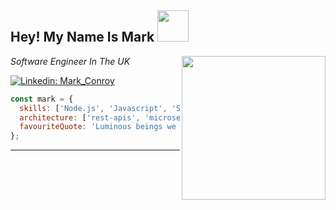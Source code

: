 <h2> Hey! My Name Is Mark <img src="https://media.giphy.com/media/hSpbzYMalKjTS81Rlm/giphy.gif" width="50"></h2>
<img align='right' src="https://media.giphy.com/media/QTfX9Ejfra3ZmNxh6B/giphy.gif" width="230">
<p><em>Software Engineer In The UK
</em></p>

[![Linkedin: Mark_Conroy](https://img.shields.io/badge/-Mark_Conroy-blue?style=flat-square&logo=Linkedin&logoColor=white&link=https://www.linkedin.com/in/mark-conroy-41814680//)](https://www.linkedin.com/in/mark-conroy-41814680//)

```javascript
const mark = {
  skills: ['Node.js', 'Javascript', 'SQL', 'AWS', 'Docker'],
  architecture: ['rest-apis', 'microservices', 'relational-databases'],
  favouriteQuote: 'Luminous beings we are, not this crude matter. -- Yoda',
};
```

---
